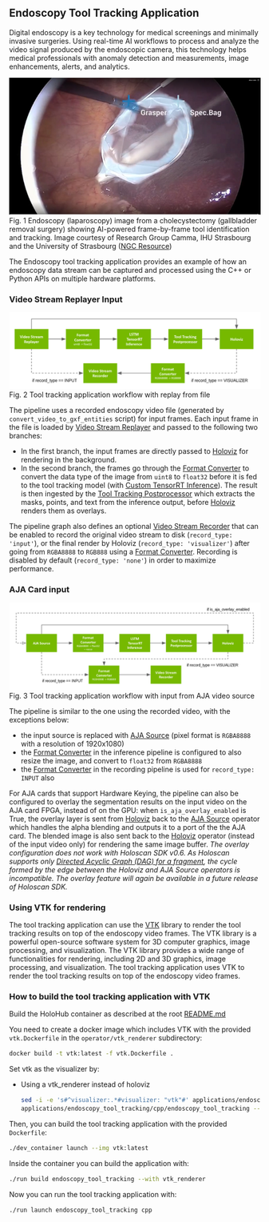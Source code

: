 ## Endoscopy Tool Tracking Application

Digital endoscopy is a key technology for medical screenings and minimally invasive surgeries. Using real-time AI workflows to process and analyze the video signal produced by the endoscopic camera, this technology helps medical professionals with anomaly detection and measurements, image enhancements, alerts, and analytics.


![](docs/app_endoscopy.png)<br>
Fig. 1 Endoscopy (laparoscopy) image from a cholecystectomy (gallbladder removal surgery) showing AI-powered frame-by-frame tool identification and tracking. Image courtesy of Research Group Camma, IHU Strasbourg and the University of Strasbourg ([NGC Resource](https://catalog.ngc.nvidia.com/orgs/nvidia/teams/clara-holoscan/resources/holoscan_endoscopy_sample_data))



The Endoscopy tool tracking application provides an example of how an endoscopy data stream can be captured and processed using the C++ or Python APIs on multiple hardware platforms.

### Video Stream Replayer Input
![](docs/workflow_tool_tracking_replayer.png)<br>
Fig. 2 Tool tracking application workflow with replay from file


The pipeline uses a recorded endoscopy video file (generated by `convert_video_to_gxf_entities` script) for input frames. Each input frame in the file is loaded by [Video Stream Replayer](https://docs.nvidia.com/holoscan/sdk-user-guide/holoscan_operators_extensions.html#operators) and passed to the following two branches:
- In the first branch, the input frames are directly passed to [Holoviz](https://docs.nvidia.com/holoscan/sdk-user-guide/holoscan_operators_extensions.html#operators) for rendering in the background.
- In the second branch, the frames go through the [Format Converter](https://docs.nvidia.com/holoscan/sdk-user-guide/holoscan_operators_extensions.html#operators) to convert the data type of the image from `uint8` to `float32` before it is fed to the tool tracking model (with [Custom TensorRT Inference](https://docs.nvidia.com/holoscan/sdk-user-guide/holoscan_operators_extensions.html#operators)). The result is then ingested by the [Tool Tracking Postprocessor](https://docs.nvidia.com/holoscan/sdk-user-guide/holoscan_operators_extensions.html#operators) which extracts the masks, points, and text from the inference output, before [Holoviz](https://docs.nvidia.com/holoscan/sdk-user-guide/holoscan_operators_extensions.html#operators) renders them as overlays.

The pipeline graph also defines an optional [Video Stream Recorder](https://docs.nvidia.com/holoscan/sdk-user-guide/holoscan_operators_extensions.html#stream-playback) that can be enabled to record the original video stream to disk (`record_type: 'input'`), or the final render by Holoviz (`record_type: 'visualizer'`) after going from `RGBA8888` to `RGB888` using a [Format Converter](https://docs.nvidia.com/holoscan/sdk-user-guide/holoscan_operators_extensions.html#operators). Recording is disabled by default (`record_type: 'none'`) in order to maximize performance.


### AJA Card input

![](docs/workflow_tool_tracking_aja.png)<br>
Fig. 3 Tool tracking application workflow with input from AJA video source

The pipeline is similar to the one using the recorded video, with the exceptions below:
- the input source is replaced with [AJA Source](https://docs.nvidia.com/holoscan/sdk-user-guide/holoscan_operators_extensions.html#operators) (pixel format is `RGBA8888` with a resolution of 1920x1080)
- the [Format Converter](https://docs.nvidia.com/holoscan/sdk-user-guide/holoscan_operators_extensions.html#operators) in the inference pipeline is configured to also resize the image, and convert to `float32` from `RGBA8888`
- the [Format Converter](https://docs.nvidia.com/holoscan/sdk-user-guide/holoscan_operators_extensions.html#operators) in the recording pipeline is used for `record_type: INPUT` also

For AJA cards that support Hardware Keying, the pipeline can also be configured to overlay the segmentation results on the input video on the AJA card FPGA, instead of on the GPU: when `is_aja_overlay_enabled` is True, the overlay layer is sent from [Holoviz](https://docs.nvidia.com/holoscan/sdk-user-guide/holoscan_operators_extensions.html#operators) back to the [AJA Source](https://docs.nvidia.com/holoscan/sdk-user-guide/holoscan_operators_extensions.html#operators) operator which handles the alpha blending and outputs it to a port of the the AJA card. The blended image is also sent back to the [Holoviz](https://docs.nvidia.com/holoscan/sdk-user-guide/holoscan_operators_extensions.html#operators) operator (instead of the input video only) for rendering the same image buffer.
*The overlay configuration does not work with Holoscan SDK v0.6. As Holoscan supports only [Directed
Acyclic Graph (DAG) for a
fragment](https://docs.nvidia.com/holoscan/sdk-user-guide/holoscan_core.html), the cycle formed by
the edge between the Holoviz and AJA Source operators is incompatible. The overlay feature will
again be available in a future release of Holoscan SDK.*

### Using VTK for rendering

The tool tracking application can use the [VTK](https://vtk.org/) library to
render the tool tracking results on top of the endoscopy video frames. The VTK
library is a powerful open-source software system for 3D computer graphics,
image processing, and visualization. The VTK library provides a wide range of
functionalities for rendering, including 2D and 3D graphics, image processing,
and visualization. The tool tracking application uses VTK to render the tool
tracking results on top of the endoscopy video frames.


### How to build the tool tracking application with VTK

Build the HoloHub container as described at the root [README.md](../../README.md)

You need to create a docker image which includes VTK with the provided
`vtk.Dockerfile` in the `operator/vtk_renderer` subdirectory:

```bash
docker build -t vtk:latest -f vtk.Dockerfile .
```
Set vtk as the visualizer by:

* Using a vtk_renderer instead of holoviz
    ```bash
    sed -i -e 's#^visualizer:.*#visualizer: "vtk"#' applications/endoscopy_tool_tracking/cpp/endoscopy_tool_tracking.yaml
    applications/endoscopy_tool_tracking/cpp/endoscopy_tool_tracking --data <data_dir>/endoscopy
    ```
Then, you can build the tool tracking application with the provided
`Dockerfile`:

```bash
./dev_container launch --img vtk:latest
```

Inside the container you can build the application with:

```bash
./run build endoscopy_tool_tracking --with vtk_renderer
```

Now you can run the tool tracking application with:

```bash
./run launch endoscopy_tool_tracking cpp
```
